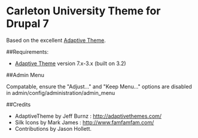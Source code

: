 # Carleton University Theme for Drupal 7

Based on the excellent [Adaptive Theme](https://drupal.org/project/adaptivetheme).

##Requirements:

* [Adaptive Theme](https://drupal.org/project/adaptivetheme) version 7.x-3.x (built on 3.2)

##Admin Menu

Compatable, ensure the "Adjust..." and "Keep Menu..." options are disabled in admin/config/administration/admin_menu

##Credits

 - AdaptiveTheme by Jeff Burnz : http://adaptivethemes.com/
 - Silk Icons by Mark James : http://www.famfamfam.com/
 - Contributions by Jason Hollett.

